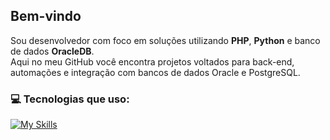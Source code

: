 ## Bem-vindo 

Sou desenvolvedor com foco em soluções utilizando **PHP**, **Python** e banco de dados **OracleDB**.  
Aqui no meu GitHub você encontra projetos voltados para back-end, automações e integração com bancos de dados Oracle e PostgreSQL.

### 💻 Tecnologias que uso:

[![My Skills](https://skillicons.dev/icons?i=git,bootstrap,html,css,figma,docker,linux,notion,obsidian,php,vim,python)](https://skillicons.dev)


